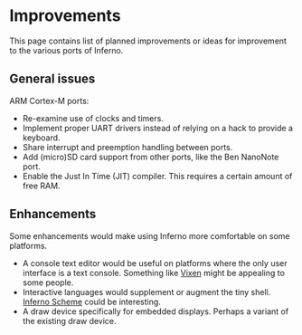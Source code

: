 # Improvements

This page contains list of planned improvements or ideas for improvement to the
various ports of Inferno.

## General issues

ARM Cortex-M ports:

* Re-examine use of clocks and timers.
* Implement proper UART drivers instead of relying on a hack to provide a
  keyboard.
* Share interrupt and preemption handling between ports.
* Add (micro)SD card support from other ports, like the Ben NanoNote port.
* Enable the Just In Time (JIT) compiler. This requires a certain amount of free
  RAM.

## Enhancements

Some enhancements would make using Inferno more comfortable on some platforms.

* A console text editor would be useful on platforms where the only user
  interface is a text console.
  Something like [Vixen](https://github.com/mjl-/vixen) might be appealing to
  some people.
* Interactive languages would supplement or augment the tiny shell.
  [Inferno Scheme](https://github.com/Plan9-Archive/inferno-scheme) could be
  interesting.
* A draw device specifically for embedded displays. Perhaps a variant of the
  existing draw device.